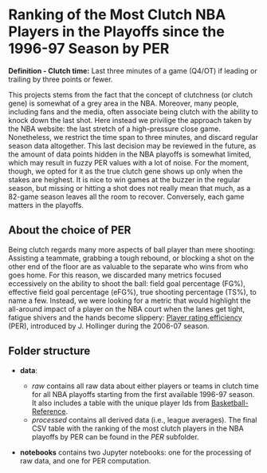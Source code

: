 # Ranking of the Most Clutch NBA Players in the Playoffs since the 1996-97 Season by PER

**Definition - Clutch time:** Last three minutes of a game (Q4/OT) if leading or trailing by three points or fewer.

This projects stems from the fact that the concept of clutchness (or clutch gene) is somewhat of a grey area in the NBA. Moreover, many people, including fans and the media, often associate being clutch with the ability to knock down the last shot. Here instead we privilige the approach taken by the NBA website: the last stretch of a high-pressure close game. Nonetheless, we restrict the time span to three minutes, and discard regular season data altogether. This last decision may be reviewed in the future, as the amount of data points hidden in the NBA playoffs is somewhat limited, which may result in fuzzy PER values with a lot of noise. For the moment, though, we opted for it as the true clutch gene shows up only when the stakes are heighest. It is nice to win games at the buzzer in the regular season, but missing or hitting a shot does not really mean that much, as a 82-game season leaves all the room to recover. Conversely, each game matters in the playoffs.

## About the choice of PER

Being clutch regards many more aspects of ball player than mere shooting: Assisting a teammate, grabbing a tough rebound, or blocking a shot on the other end of the floor are as valuable to the separate who wins from who goes home. For this reason, we discarded many metrics focused eccessively on the ability to shoot the ball: field goal percentage (FG%), effective field goal percentage (eFG%), true shooting percentage (TS%), to name a few. Instead, we were looking for a metric that would highlight the all-around impact of a player on the NBA court when the lanes get tight, fatigue shivers and the hands become slippery: [Player rating efficiency](https://en.wikipedia.org/wiki/Player_efficiency_rating) (PER), introduced by J. Hollinger during the 2006-07 season.

## Folder structure

- **data**:
    + *raw* contains all raw data about either players or teams in clutch time for all NBA playoffs starting from the first available 1996-97 season. It also includes a table with the unique player Ids from [Basketball-Reference](https://www.basketball-reference.com/).
    + *processed* contains all derived data (i.e., league averages). The final CSV table with the ranking of the most clutch players in the NBA playoffs by PER can be found in the *PER* subfolder.
    
- **notebooks** contains two Jupyter notebooks: one for the processing of raw data, and one for PER computation.
